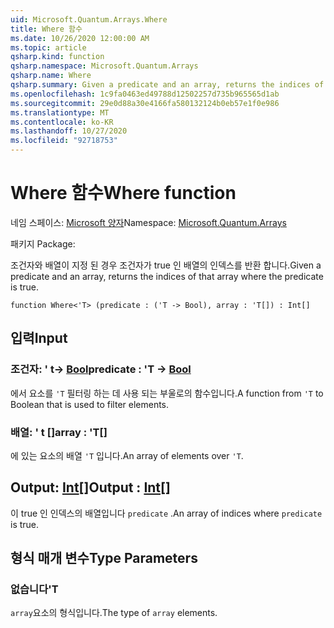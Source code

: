 ```yaml
---
uid: Microsoft.Quantum.Arrays.Where
title: Where 함수
ms.date: 10/26/2020 12:00:00 AM
ms.topic: article
qsharp.kind: function
qsharp.namespace: Microsoft.Quantum.Arrays
qsharp.name: Where
qsharp.summary: Given a predicate and an array, returns the indices of that array where the predicate is true.
ms.openlocfilehash: 1c9fa0463ed49788d12502257d735b965565d1ab
ms.sourcegitcommit: 29e0d88a30e4166fa580132124b0eb57e1f0e986
ms.translationtype: MT
ms.contentlocale: ko-KR
ms.lasthandoff: 10/27/2020
ms.locfileid: "92718753"
---
```

# <a name="where-function"></a><span data-ttu-id="b7f0b-102">Where 함수</span><span class="sxs-lookup"><span data-stu-id="b7f0b-102">Where function</span></span>

<span data-ttu-id="b7f0b-103">네임 스페이스: [Microsoft 양자](xref:Microsoft.Quantum.Arrays)</span><span class="sxs-lookup"><span data-stu-id="b7f0b-103">Namespace: [Microsoft.Quantum.Arrays](xref:Microsoft.Quantum.Arrays)</span></span>

<span data-ttu-id="b7f0b-104">패키지 [](https://nuget.org/packages/)</span><span class="sxs-lookup"><span data-stu-id="b7f0b-104">Package: [](https://nuget.org/packages/)</span></span>


<span data-ttu-id="b7f0b-105">조건자와 배열이 지정 된 경우 조건자가 true 인 배열의 인덱스를 반환 합니다.</span><span class="sxs-lookup"><span data-stu-id="b7f0b-105">Given a predicate and an array, returns the indices of that array where the predicate is true.</span></span>

```qsharp
function Where<'T> (predicate : ('T -> Bool), array : 'T[]) : Int[]
```


## <a name="input"></a><span data-ttu-id="b7f0b-106">입력</span><span class="sxs-lookup"><span data-stu-id="b7f0b-106">Input</span></span>

### <a name="predicate--t---bool"></a><span data-ttu-id="b7f0b-107">조건자: ' t-> [Bool](xref:microsoft.quantum.lang-ref.bool)</span><span class="sxs-lookup"><span data-stu-id="b7f0b-107">predicate : 'T -> [Bool](xref:microsoft.quantum.lang-ref.bool)</span></span>

<span data-ttu-id="b7f0b-108">에서 요소를 `'T` 필터링 하는 데 사용 되는 부울로의 함수입니다.</span><span class="sxs-lookup"><span data-stu-id="b7f0b-108">A function from `'T` to Boolean that is used to filter elements.</span></span>


### <a name="array--t"></a><span data-ttu-id="b7f0b-109">배열: ' t []</span><span class="sxs-lookup"><span data-stu-id="b7f0b-109">array : 'T[]</span></span>

<span data-ttu-id="b7f0b-110">에 있는 요소의 배열 `'T` 입니다.</span><span class="sxs-lookup"><span data-stu-id="b7f0b-110">An array of elements over `'T`.</span></span>



## <a name="output--int"></a><span data-ttu-id="b7f0b-111">Output: [Int](xref:microsoft.quantum.lang-ref.int)[]</span><span class="sxs-lookup"><span data-stu-id="b7f0b-111">Output : [Int](xref:microsoft.quantum.lang-ref.int)[]</span></span>

<span data-ttu-id="b7f0b-112">이 true 인 인덱스의 배열입니다 `predicate` .</span><span class="sxs-lookup"><span data-stu-id="b7f0b-112">An array of indices where `predicate` is true.</span></span>

## <a name="type-parameters"></a><span data-ttu-id="b7f0b-113">형식 매개 변수</span><span class="sxs-lookup"><span data-stu-id="b7f0b-113">Type Parameters</span></span>

### <a name="t"></a><span data-ttu-id="b7f0b-114">없습니다</span><span class="sxs-lookup"><span data-stu-id="b7f0b-114">'T</span></span>

<span data-ttu-id="b7f0b-115">`array`요소의 형식입니다.</span><span class="sxs-lookup"><span data-stu-id="b7f0b-115">The type of `array` elements.</span></span>